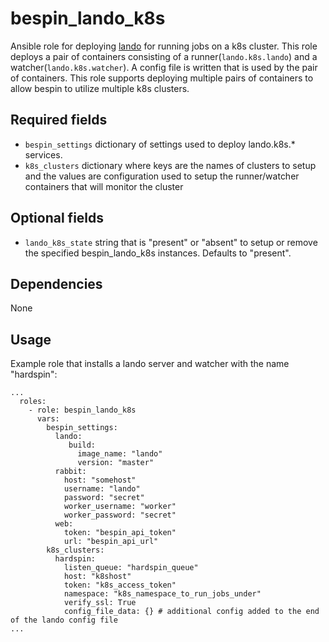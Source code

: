 # bespin_lando_k8s

Ansible role for deploying [lando](https://github.com/Duke-GCB/lando) for running jobs on a k8s cluster.
This role deploys a pair of containers consisting of a runner(`lando.k8s.lando`) and a watcher(`lando.k8s.watcher`).
A config file is written that is used by the pair of containers.
This role supports deploying multiple pairs of containers to allow bespin to utilize multiple k8s clusters.

## Required fields
- `bespin_settings` dictionary of settings used to deploy lando.k8s.* services.
- `k8s_clusters` dictionary where keys are the names of clusters to setup and the values are configuration used to setup the runner/watcher containers that will monitor the cluster

## Optional fields
- `lando_k8s_state` string that is "present" or "absent" to setup or remove the specified bespin_lando_k8s instances. Defaults to "present".

## Dependencies
None

## Usage

Example role that installs a lando server and watcher with the name "hardspin":
```
...
  roles:
    - role: bespin_lando_k8s
      vars:
        bespin_settings:
          lando:
             build:
               image_name: "lando"
               version: "master"
          rabbit:
            host: "somehost"
            username: "lando"
            password: "secret"
            worker_username: "worker"
            worker_password: "secret"
          web:
            token: "bespin_api_token"
            url: "bespin_api_url"
        k8s_clusters:
          hardspin:
            listen_queue: "hardspin_queue"
            host: "k8shost"
            token: "k8s_access_token"
            namespace: "k8s_namespace_to_run_jobs_under"
            verify_ssl: True
            config_file_data: {} # additional config added to the end of the lando config file
...
```
